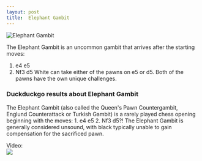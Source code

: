 ```yaml
---
layout: post
title:  Elephant Gambit
---
```



![Elephant Gambit](https://www.thechesswebsite.com/wp-content/uploads/2019/04/elephant-gambit.png)

The Elephant Gambit is an uncommon gambit that arrives after the starting moves:
1. e4 e5
2. Nf3 d5
White can take either of the pawns on e5 or d5. Both of the pawns have the own unique challenges.


### Duckduckgo results about Elephant Gambit

The Elephant Gambit (also called the Queen's Pawn Countergambit, Englund Counterattack or Turkish Gambit) is a rarely played chess opening beginning with the moves: 1. e4 e5 2. Nf3 d5?! The Elephant Gambit is generally considered unsound, with black typically unable to gain compensation for the sacrificed pawn.

Video:  
[![](https://tse4.mm.bing.net/th?id=OVP.aiHfxtbLgUbsSwYvoQp8YwHgFo&pid=Api)](https://www.youtube.com/watch?v=W6aWEFLzJDQ)

